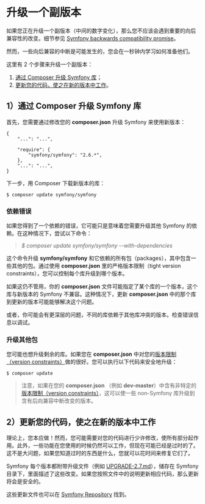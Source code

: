 # 升级一个副版本

如果您正在升级一个副版本（中间的数字变化），那么您不应该会遇到重要的向后兼容性的改变。细节参见 [Symfony backwards compatibility promise](http://symfony.com/doc/current/contributing/code/bc.html)。

然而，一些向后兼容的中断是可能发生的，您会在一秒钟内学习如何准备他们。

这里有 2 个步骤来升级一个副版本：

1. [通过 Composer 升级 Symfony 库](http://symfony.com/doc/current/cookbook/upgrade/minor_version.html#upgrade-minor-symfony-composer)；
2. [更新您的代码，使之在新的版本中工作](http://symfony.com/doc/current/cookbook/upgrade/minor_version.html#upgrade-minor-symfony-code)。

## 1）通过 Composer 升级 Symfony 库

首先，您需要通过修改您的 **composer.json** 升级 Symfony 来使用新版本：

```
{
    "...": "...",

    "require": {
        "symfony/symfony": "2.6.*",
    },
    "...": "...",
}
```

下一步，用 Composer 下载新版本的库：

```
$ composer update symfony/symfony
```

### 依赖错误

如果您得到了一个依赖的错误，它可能只是意味着您需要升级其他 Symfony 的依赖。在这种情况下，尝试以下命令：

> *$ composer update symfony/symfony --with-dependencies*

这个命令升级 **symfony/symfony** 和它依赖的所有包（packages），其中包含一些其他的包。通过使用 **composer.json** 里的严格版本限制（tight version constraints），您可以控制每个库升级到哪个版本。

如果这仍不管用，你的 **composer.json** 文件可能指定了某个库的一个版本，这个库与新版本的 Symfony 不兼容。这种情况下，更新 **composer.json** 中的那个库到更新的版本可能能够解决这个问题。

或者，你可能会有更深层的问题，不同的库依赖于其他库冲突的版本。检查错误信息以调试。

### 升级其他包

您可能也想升级剩余的库。如果您在 **composer.json** 中对您的[版本限制（version constraints）](https://getcomposer.org/doc/01-basic-usage.md#package-versions)做的很好。您可以执行以下代码来安全地升级：

```
$ composer update
```

> 注意，如果在您的 **composer.json** （例如 **dev-master**）中含有非特定的[版本限制（version constraints）](https://getcomposer.org/doc/01-basic-usage.md#package-versions)，这可以使一些 non-Symfony 库升级到含有后向兼容中断改变的版本。

## 2）更新您的代码，使之在新的版本中工作

理论上，您本应做！然而，您可能需要对您的代码进行少许修改，使所有部分起作用。此外，一些功能在您使用的时候仍然可以工作，但现在可能已经是过时的了。这不是大问题，如果您知道过时的东西是什么，您就可以花时间来修复它们了。

Symfony 每个版本都附带升级文件（例如 [UPGRADE-2.7.md](https://github.com/symfony/symfony/blob/2.7/UPGRADE-2.7.md)），储存在 Symfony 目录下，里面描述了这些改变。如果您按照文件中的说明更新相应代码，那么更新将会是安全的。

这些更新文件也可以在 [Symfony Repository](https://github.com/symfony/symfony) 找到。
